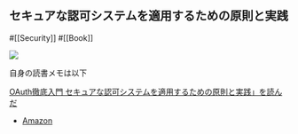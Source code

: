 ## セキュアな認可システムを適用するための原則と実践

#[[Security]] #[[Book]]

![](https://m.media-amazon.com/images/I/51CaA7dryjL._SX394_BO1,204,203,200_.jpg)

自身の読書メモは以下

[OAuth徹底入門 セキュアな認可システムを適用するための原則と実践」を読んだ](https://boykush.github.io/diaries/read-oauth2-in-action/)

- [Amazon](https://amzn.asia/d/1diCznE)